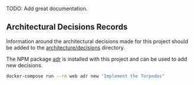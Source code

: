 TODO: Add great documentation.

## Architectural Decisions Records

Information around the architectural decisions made for this project should be
added to the [architecture/decisions](./architecture/decisions) directory.

The NPM package [adr](https://www.npmjs.com/package/adr) is installed with this
project and can be used to add new decisions.

```sh
docker-compose run --rm web adr new "Implement the Torpedos"
```
